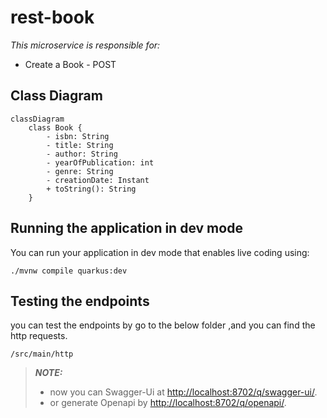 # rest-book

_This microservice is responsible for:_
* Create a Book - POST
## Class Diagram

```mermaid
classDiagram
    class Book {
        - isbn: String
        - title: String
        - author: String
        - yearOfPublication: int
        - genre: String
        - creationDate: Instant
        + toString(): String
    }
```

## Running the application in dev mode

You can run your application in dev mode that enables live coding using:

```shell script
./mvnw compile quarkus:dev
```
## Testing the endpoints
you can test the endpoints by go to the below folder ,and you can find the http requests.
```
/src/main/http
```


> **_NOTE:_**
> * now you can Swagger-Ui at <http://localhost:8702/q/swagger-ui/>.
> * or generate Openapi by <http://localhost:8702/q/openapi/>.

